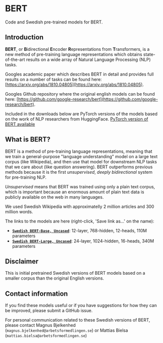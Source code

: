 # BERT
Code and Swedish pre-trained models for BERT.

## Introduction

**BERT**, or **B**idirectional **E**ncoder **R**epresentations from
**T**ransformers, is a new method of pre-training language representations which
obtains state-of-the-art results on a wide array of Natural Language Processing
(NLP) tasks.

Googles academic paper which describes BERT in detail and provides full results on a
number of tasks can be found here:
[https://arxiv.org/abs/1810.04805](https://arxiv.org/abs/1810.04805).

Googles Github repository where the original english models can be found here:
[https://github.com/google-research/bert](https://github.com/google-research/bert).

Included in the downloads below are PyTorch versions of the models based on the work of 
NLP researchers from HuggingFace.
[PyTorch version of BERT available](https://pytorch.org/hub/huggingface_pytorch-pretrained-bert_bert/)

## What is BERT?

BERT is a method of pre-training language representations, meaning that we train
a general-purpose "language understanding" model on a large text corpus (like
Wikipedia), and then use that model for downstream NLP tasks that we care about
(like question answering). BERT outperforms previous methods because it is the
first *unsupervised*, *deeply bidirectional* system for pre-training NLP.

*Unsupervised* means that BERT was trained using only a plain text corpus, which
is important because an enormous amount of plain text data is publicly available
on the web in many languages.

We used Swedish Wikipedia with approximatelly 2 million articles and 300 million words.

The links to the models are here (right-click, 'Save link as...' on the name):

*   **[`Swedish BERT-Base, Uncased`](https://storage.googleapis.com/ai-center/2019_06_15/swe-uncased_L-12_H-768_A-12.zip)**:
    12-layer, 768-hidden, 12-heads, 110M parameters
*   **[`Swedish BERT-Large, Uncased`](https://storage.googleapis.com/ai-center/2019_06_15/swe-uncased_L-24_H-1024_A-16.zip)**:
    24-layer, 1024-hidden, 16-heads, 340M parameters
    
## Disclaimer

This is initial pretrained Swedish versions of BERT models based on a smaller corpus than the original English versions. 

## Contact information

If you find these models useful or if you have suggestions for how they can be improved, please submit a GitHub issue.

For personal communication related to these Swedish versions of BERT, please contact Magnus Bjelkenhed
(`magnus.bjelkenhed@arbetsformedlingen.se`) or Mattias Bielsa (`mattias.bielsa@arbetsformedlingen.se`)

